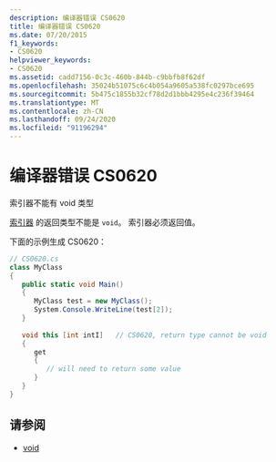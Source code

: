 ```yaml
---
description: 编译器错误 CS0620
title: 编译器错误 CS0620
ms.date: 07/20/2015
f1_keywords:
- CS0620
helpviewer_keywords:
- CS0620
ms.assetid: cadd7156-0c3c-460b-844b-c9bbfb8f62df
ms.openlocfilehash: 35024b51075c6c4b054a9605a538fc0297bce695
ms.sourcegitcommit: 5b475c1855b32cf78d2d1bbb4295e4c236f39464
ms.translationtype: MT
ms.contentlocale: zh-CN
ms.lasthandoff: 09/24/2020
ms.locfileid: "91196294"
---
```

# <a name="compiler-error-cs0620"></a>编译器错误 CS0620

索引器不能有 void 类型  
  
 [索引器](../programming-guide/indexers/index.md) 的返回类型不能是 `void`。 索引器必须返回值。  
  
 下面的示例生成 CS0620：  
  
```csharp  
// CS0620.cs  
class MyClass  
{  
   public static void Main()  
   {  
      MyClass test = new MyClass();  
      System.Console.WriteLine(test[2]);  
   }  
  
   void this [int intI]   // CS0620, return type cannot be void  
   {  
      get  
      {  
         // will need to return some value  
      }  
   }  
}  
```  
  
## <a name="see-also"></a>请参阅

- [void](../language-reference/builtin-types/void.md)
